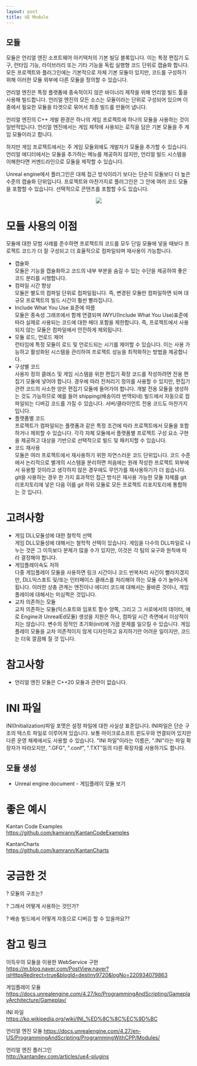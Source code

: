 ```yaml
---
layout: post
title: UE Module
---
```


## 모듈
모듈은 언리얼 엔진 소프트웨어 아키텍처의 기본 빌딩 블록입니다.
이는 특정 편집기 도구, 런타임 기능, 라이브러리 또는 기타 기능을 독립 실행형 코드 단위로 캡슐화 합니다.
모든 프로젝트와 플러그인에는 기본적으로 자체 기본 모듈이 있지만, 코드를 구성하기 위해 이러한 모듈 외부에 다른 모듈을 정의할 수 있습니다.

언리얼 엔진은 특정 플랫폼에 종속적이지 않은 바이너리 제작을 위해 언리얼 빌드 툴을 사용해 빌드합니다.
언리얼 엔진의 모든 소스는 모듈이라는 단위로 구성되어 있으며 이 중에서 필요한 모듈을 타겟으로 묶어서 최종 빌드를 만들어 냅니다.

언리얼 엔진의 C++ 개발 환경은 하나의 게임 프로젝트에 하나의 모듈을 사용하는 것이 일반적입니다. 언리얼 엔진에서는 게임 제작에 사용되는 로직을 담은 기본 모듈을 주 게임 모듈이라고 합니다.

하지만 게임 프로젝트에서는 주 게임 모듈외에도 개발자가 모듈을 추가할 수 있습니다.
언리얼 에디터에서는 모듈을 추가하는 메뉴를 제공하지 않지만, 언리얼 빌드 시스템을 이해한다면 커멘드라인으로 모듈을 제작할 수 있습니다.

Unreal engine에서 플러그인은 대체 접근 방식이라기 보다는 단순히 모듈보다 더 높은 수준의 캡슐화 단위입니다. 프로젝트와 마찬가지로 플러그인은 그 안에 여러 코드 모듈을 포함할 수 있습니다. 선택적으로 콘텐츠를 포함할 수도 있습니다.

<div style="text-align : center;">
    <img src="https://docs.unrealengine.com/4.27/Images/ProductionPipelines/Plugins/PluginAndModuleDependency.jpg" style="user-select: auto;">
</div>

# 모듈 사용의 이점
모듈에 대한 모범 사례를 준수하면 프로젝트의 코드를 모두 단일 모듈에 넣을 때보다 프로젝트 코드가 더 잘 구성되고 더 효율적으로 컴파일되며 재사용이 가능합니다.

* 캡슐화   
모듈은 기능을 캡슐화하고 코드의 내부 부분을 숨길 수 있는 수단을 제공하여 좋은 코드 분리를 시행합니다.   
* 컴파일 시간 향상   
모듈은 별도의 컴파일 단위로 컴파일됩니다. 즉, 변경된 모듈만 컴파일하면 되며 대규모 프로젝트의 빌드 시간이 훨씬 빨라집니다.   
* Include What You Use 표준에 따름      
모듈은 종속성 그래프에서 함께 연결되며 IWYU(Include What You Use)표준에 따라 실제로 사용되는 코드에 대한 헤더 포함을 제한합니다. 즉, 프로젝트에서 사용되지 않는 모듈은 컴파일에서 안전하게 제외됩니다.   
* 모듈 로드, 언로드 제어   
런타임에 특정 모듈이 로드 및 언로드되는 시기를 제어할 수 있습니다. 이는 사용 가능하고 활성화된 시스템을 관리하여 프로젝트 성능을 최적화하는 방법을 제공합니다.   
* 구성별 코드   
사용자 정의 클래스 및 게임 시스템을 위한 편집기 확장 코드를 작성하려면 전용 편집기 모듈에 넣어야 합니다. 경우에 따라 전처리기 정의를 사용할 수 있지만, 편집기 관련 코드의 사소한 양은 편집기 모듈에 들어가야 합니다. 개발 전용 모듈을 생성하는 것도 가능하므로 예를 들어 shipping(배송이라 번역되네) 빌드에서 자동으로 컴파일되는 디버깅 코드를 가질 수 있습니다. 서버/클라이언트 전용 코드도 마찬가지 입니다.   
* 플랫폼별 코드   
프로젝트가 컴파일되는 플랫폼과 같은 특정 조건에 따라 프로젝트에서 모듈을 포함하거나 제외할 수 있습니다. 각각 자체 모듈에서 플랫폼별 프로젝트 구성 요소 구현을 제공하고 대상을 기반으로 선택적으로 빌드 및 패키지할 수 있습니다.     
* 코드 재사용   
모듈은 여러 프로젝트에서 재사용하기 위한 자연스러운 코드 단위입니다. 코드 수준에서 논리적으로 별개의 시스템을 분리하면 처음에는 원래 작성한 프로젝트 외부에서 유용할 것이라고 생각하지 않은 경우에도 무언가를 재사용하기가 더 쉽습니다. git을 사용하는 경우 한 가지 효과적인 접근 방식은 재사용 가능한 모듈 자체를 git 리포지토리에 넣은 다음 이를 git 하위 모듈로 모든 프로젝트 리포지토리에 통합하는 것 입니다.    

# 고려사항
* 게임 DLL모듈성에 대한 철학적 선택   
게임 DLL모듈성에 대해서는 철학적 선택이 있습니다. 게임을 다수의 DLL파일로 나누는 것은 그 이득보다 문제가 많을 수가 있지만, 이것은 각 팀의 요구와 원칙에 따라 결정해야 합니다.   
* 게임플레이속도 저하   
다중 게임플레이 모듈을 사용하면 링크 시간이나 코드 반복처리 사긴이 빨라지겠지만, DLL익스포트 및/또는 인터페이스 클래스를 처리해야 하는 모듈 수가 늘어나게 됩니다. 이러한 상충 관계는 엔진이나 에디터 코드에 대해서는 올바른 것이나, 게임플레이에 대해서는 미심쩍은 것입니다.   
* 교차 의존하는 모듈   
교차 의존하는 모듈(익스포트와 임포트 함수 양쪽, 그리고 그 서로에서의 데이터, 예로 Engine과 UnrealEd모듈) 생성을 지원은 하나, 컴파일 시간 측면에서 이상적이지는 않습니다. 변수의 정적인 초기화(init)에 가끔 문제를 일으킬 수 있습니다. 게임플레이 모듈을 교차 의존적이지 않게  디자인하고 유지하기란 어려운 일이지만, 코드는 더욱 깔끔해 질 것 입니다.   

# 참고사항
* 언리얼 엔진 모듈은 C++20 모듈과 관련이 없습니다.   

# INI 파일  
INI(Initialization)파일 포맷은 설정 파일에 대한 사실상 표준입니다.
INI파일은 단순 구조의 텍스트 파일로 이루어져 있습니다.
보통 마이크로소프트 윈도우와 연결되어 있지만 다른 운영 체제에서도 사용할 수 있습니다.
"INI 파일"이라는 이름은, ".INI"라는 파일 확장자가 따라오지만, ".GFG", ".conf", ".TXT"등의 다른 확장자를 사용하기도 합니다.

## 모듈 생성
* Unreal engine document - 게임플레이 모듈 보기

# 좋은 예시
Kantan Code Examples   
https://github.com/kamrann/KantanCodeExamples

KantanCharts   
https://github.com/kamrann/KantanCharts

# 궁금한 것

? 모듈의 구조는?   

? 그래서 어떻게 사용하는 것인가?

? 배송 빌드에서 어떻게 자동으로 디버깅 할 수 있을까요??

# 참고 링크

이득우의 모듈을 이용한 WebService 구현   
https://m.blog.naver.com/PostView.naver?isHttpsRedirect=true&blogId=destiny9720&logNo=220934079863

게임플레이 모듈   
https://docs.unrealengine.com/4.27/ko/ProgrammingAndScripting/GameplayArchitecture/Gameplay/

INI 파일   
https://ko.wikipedia.org/wiki/INI_%ED%8C%8C%EC%9D%BC

언리얼 엔진 모듈
https://docs.unrealengine.com/4.27/en-US/ProgrammingAndScripting/ProgrammingWithCPP/Modules/

언리얼 엔진 플러그인   
http://kantandev.com/articles/ue4-plugins
